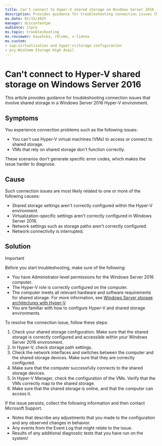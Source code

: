 ```yaml
---
title: Can't connect to Hyper-V shared storage on Windows Server 2016
description: Provides guidance for troubleshooting connection issues that involve shared storage in a Windows Server 2016 Hyper-V environment.
ms.date: 01/15/2025
manager: dcscontentpm
audience: itpro
ms.topic: troubleshooting
ms.reviewer: kaushika, rblume, v-lianna
ms.custom:
- sap:virtualization and hyper-v\storage configuration
- pcy:WinComm Storage High Avail
---
```


# Can't connect to Hyper-V shared storage on Windows Server 2016

This article provides guidance for troubleshooting connection issues that involve shared storage in a Windows Server 2016 Hyper-V environment.

## Symptoms

You experience connection problems such as the following issues:

- You can't use Hyper-V virtual machines (VMs) to access or connect to shared storage.
- VMs that rely on shared storage don't function correctly.

These scenarios don't generate specific error codes, which makes the issue harder to diagnose.

## Cause

Such connection issues are most likely related to one or more of the following causes:

- Shared storage settings aren't correctly configured within the Hyper-V environment.
- Virtualization-specific settings aren't correctly configured in Windows Server 2016.
- Network settings such as storage paths aren't correctly configured.
- Network connectivity is interrupted.

## Solution

> [!IMPORTANT]  
> Before you start troubleshooting, make sure of the following:
>
> - You have Administrator-level permissions for the Windows Server 2016 computer.
> - The Hyper-V role is correctly configured on the computer.
> - The computer meets all relevant hardware and software requirements for shared storage. For more information, see [Windows Server storage architectures with Hyper-V](/windows-server/virtualization/hyper-v/storage-architecture).
> - You are familiar with how to configure Hyper-V and shared storage environments.

To resolve the connection issue, follow these steps:

1. Check your shared storage configuration. Make sure that the shared storage is correctly configured and accessible within your Windows Server 2016 environment.
1. In Hyper-V, check storage path settings.
1. Check the network interfaces and switches between the computer and the shared storage devices. Make sure that they are correctly configured.
1. Make sure that the computer successfully connects to the shared storage devices.
1. In Hyper-V Manager, check the configuration of the VMs. Verify that the VMs correctly map to the shared storage.
1. Make sure that the shared storage is online, and that the computer can access it.

If the issue persists, collect the following information and then contact Microsoft Support.

- Notes that describe any adjustments that you made to the configuration and any observed changes in behavior.
- Any events from the Event Log that might relate to the issue.
- Results of any additional diagnostic tests that you have run on the system/
